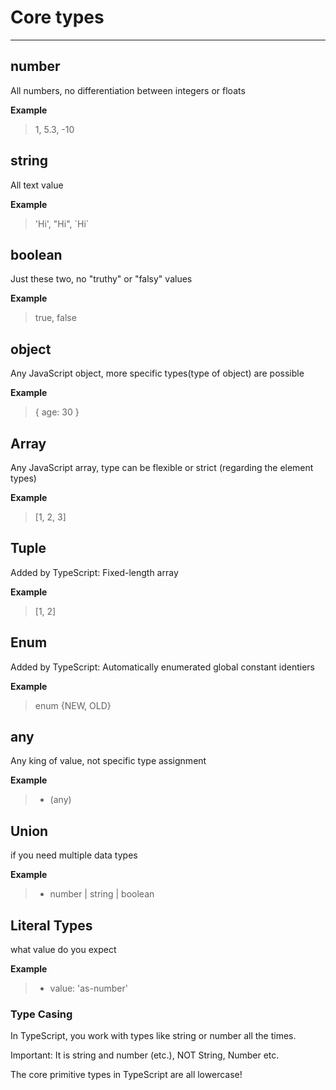 # Core types
***

## number
All numbers, no differentiation between integers or floats

**Example**
> 1, 5.3, -10

## string
All text value

**Example**
> 'Hi', "Hi", \`Hi\`

## boolean
Just these two, no "truthy" or "falsy" values

**Example**
> true, false

## object
Any JavaScript object, more specific types(type of object) are possible

**Example**
> { age: 30 }

## Array
Any JavaScript array, type can be flexible or strict (regarding the element types)

**Example**
> [1, 2, 3]

## Tuple
Added by TypeScript: Fixed-length array

**Example**
> [1, 2]

## Enum
Added by TypeScript: Automatically enumerated global constant identiers

**Example**
> enum {NEW, OLD}

## any
Any king of value, not specific type assignment

**Example**
> * (any)

## Union
if you need multiple data types

**Example**
> * number | string | boolean

## Literal Types
what value do you expect

**Example**
> * value: 'as-number'


### Type Casing
In TypeScript, you work with types like string or number all the times.

Important: It is string and number (etc.), NOT String, Number etc.

The core primitive types in TypeScript are all lowercase!